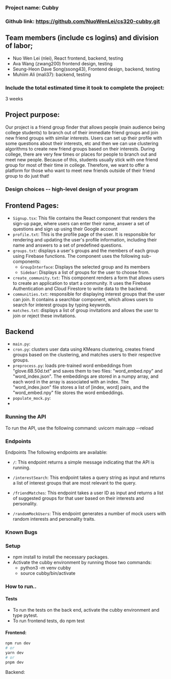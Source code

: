 ### Project name: Cubby
### Github link: https://github.com/NuoWenLei/cs320-cubby.git
## Team members (include cs logins) and division of labor;
- Nuo Wen Lei (nlei), React frontend, backend, testing
- Ava Wang (zwang200) frontend design, testing
- Seung-Heon Dave Song(ssong43), Frontend design, backend, testing 
- Muhiim Ali (mali37): backend, testing
### Include the total estimated time it took to complete the project:
3 weeks
## Project purpose:
Our project is a friend group finder that allows people (main audience being college students) to branch out of their immediate friend groups and join new friend groups with similar interests. Users can set up their profile with some questions about their interests, etc and then we can use clustering algorithms to create new friend groups based on their interests.
During college, there are very few times or places for people to branch out and meet new people. Because of this, students usually stick with one friend group for most of their time in college. Therefore, we want to offer a platform for those who want to meet new friends outside of their friend group to do just that! 
### Design choices -- high-level design of your program
## Frontend Pages:

- `Signup.tsx`: This file contains the React component that renders the sign-up page, where users can enter their name, answer a set of questions and sign up using their Google account
- `profile.txt`: This is the profile page of the user. It is responsible for rendering and updating the user's profile information, including their name and answers to a set of predefined questions.
- `groups.txt`: displays a user's groups and the members of each group using Firebase functions. The component uses the following sub-components:
  - `GroupInterface`: Displays the selected group and its members
  - `Sidebar`: Displays a list of groups for the user to choose from.
- `create_community.txt`: This component renders a form that allows users to create an application to start a community. It uses the Firebase Authentication and Cloud Firestore to write data to the backend. 
- `communities.txt`: responsible for displaying interest groups that the user can join. It contains a searchbar component, which allows users to search for interest groups by typing keywords.
- `matches.txt`: displays a list of group invitations and allows the user to join or reject these invitations.



## Backend
- `main.py`: 
- `cron.py`: clusters user data using KMeans clustering, creates friend groups based on the clustering, and matches users to their respective groups.
- `preprocess.py`: loads pre-trained word embeddings from "glove.6B.50d.txt" and saves them to two files: "word_embed.npy" and "word_index.json". The embeddings are stored in a numpy array, and each word in the array is associated with an index. The "word_index.json" file stores a list of [index, word] pairs, and the "word_embed.npy" file stores the word embeddings.
- `populate_mock.py`: 
- 

### Running the API
To run the API, use the following command:
uvicorn main:app --reload

### Endpoints
Endpoints
The following endpoints are available:

- `/`: This endpoint returns a simple message indicating that the API is running.

- `/interestSearch`: 
This endpoint takes a query string as input and returns a list of interest groups that are most relevant to the query.

- `/friendMatches`:
This endpoint takes a user ID as input and returns a list of suggested groups for that user based on their interests and personality.

- `/randomMockUsers`: 
This endpoint generates a number of mock users with random interests and personality traits.






### Known Bugs



### Setup
- npm install to install the necessary packages.
- Activate the cubby environment by running those two commands:
  - python3 -m venv cubby
  - source cubby/bin/activate


### How to run..
#### Tests
- To run the tests on the back end, activate the cubby environment and type pytest.
- To run frontend tests, do npm test
#### Frontend:
```bash
npm run dev
# or
yarn dev
# or
pnpm dev
```
Backend:






